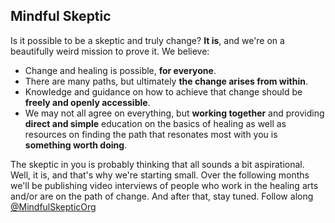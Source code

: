 ## Mindful Skeptic

Is it possible to be a skeptic and truly change? **It is**, and we're on a beautifully weird mission to prove it. We believe:
- Change and healing is possible, **for everyone**.
- There are many paths, but ultimately **the change arises from within**.
- Knowledge and guidance on how to achieve that change should be **freely and openly accessible**.
- We may not all agree on everything, but **working together** and providing **direct and simple** education on the basics of healing as well as resources on finding the path that resonates most with you is **something worth doing**.

The skeptic in you is probably thinking that all sounds a bit aspirational. Well, it is, and that's why we're starting small. Over the following months we'll be publishing video interviews of people who work in the healing arts and/or are on the path of change. And after that, stay tuned. Follow along [@MindfulSkepticOrg](https://www.instagram.com/MindfulSkepticOrg)